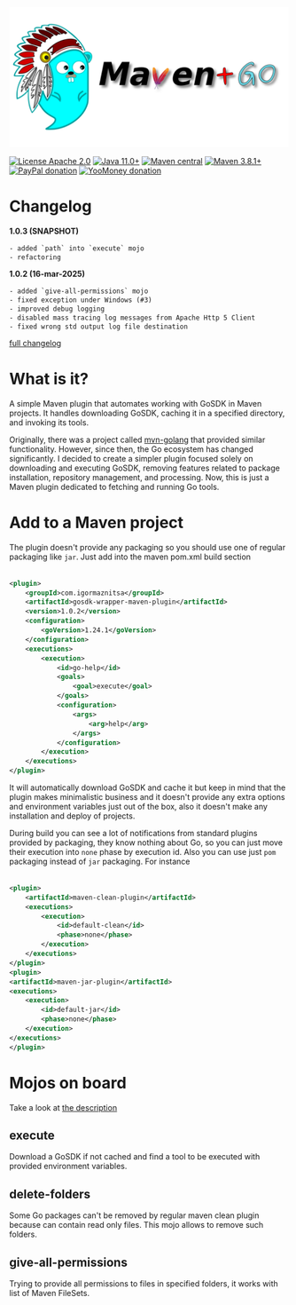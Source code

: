 ![mvn-golang](assets/git_banner.png)

[![License Apache 2.0](https://img.shields.io/badge/license-Apache%20License%202.0-green.svg)](http://www.apache.org/licenses/LICENSE-2.0)
[![Java 11.0+](https://img.shields.io/badge/java-11.0%2b-green.svg)](http://www.oracle.com/technetwork/java/javase/downloads/index.html)
[![Maven central](https://maven-badges.herokuapp.com/maven-central/com.igormaznitsa/gosdk-wrapper-maven-plugin/badge.svg)](http://search.maven.org/#artifactdetails|com.igormaznitsa|gosdk-wrapper-maven-plugin|1.0.2|jar)
[![Maven 3.8.1+](https://img.shields.io/badge/maven-3.8.1%2b-green.svg)](https://maven.apache.org/)
[![PayPal donation](https://img.shields.io/badge/donation-PayPal-cyan.svg)](https://www.paypal.com/cgi-bin/webscr?cmd=_s-xclick&hosted_button_id=AHWJHJFBAWGL2)
[![YooMoney donation](https://img.shields.io/badge/donation-Yoo.money-blue.svg)](https://yoomoney.ru/to/41001158080699)

# Changelog

__1.0.3 (SNAPSHOT)__

    - added `path` into `execute` mojo
    - refactoring

__1.0.2 (16-mar-2025)__

    - added `give-all-permissions` mojo
    - fixed exception under Windows (#3)
    - improved debug logging
    - disabled mass tracing log messages from Apache Http 5 Client
    - fixed wrong std output log file destination

[full changelog](https://github.com/raydac/gosdk-wrapper-maven-plugin/blob/master/CHANGELOG.md)

# What is it?

A simple Maven plugin that automates working with GoSDK in Maven projects. It handles downloading GoSDK, caching it in a
specified directory, and invoking its tools.

Originally, there was a project called [mvn-golang](https://github.com/raydac/mvn-golang) that provided similar
functionality. However, since then, the Go ecosystem has changed significantly. I decided to create a simpler plugin
focused solely on downloading and executing GoSDK, removing features related to package installation, repository
management, and processing. Now, this is just a Maven plugin dedicated to fetching and running Go tools.

# Add to a Maven project

The plugin doesn't provide any packaging so you should use one of regular packaging like `jar`. Just add into the maven
pom.xml build section

```xml

<plugin>
    <groupId>com.igormaznitsa</groupId>
    <artifactId>gosdk-wrapper-maven-plugin</artifactId>
    <version>1.0.2</version>
    <configuration>
        <goVersion>1.24.1</goVersion>
    </configuration>
    <executions>
        <execution>
            <id>go-help</id>
            <goals>
                <goal>execute</goal>
            </goals>
            <configuration>
                <args>
                    <arg>help</arg>
                </args>
            </configuration>
        </execution>
    </executions>
</plugin>
```

It will automatically download GoSDK and cache it but keep in mind that the plugin makes minimalistic business and it
doesn't provide any extra options and environment variables just out of the box, also it doesn't make any installation
and deploy of projects.

During build you can see a lot of notifications from standard plugins provided by packaging, they know nothing about Go,
so you can just move their execution into `none` phase by execution id. Also you can use just `pom` packaging instead of `jar` packaging.
For instance

```xml

<plugin>
    <artifactId>maven-clean-plugin</artifactId>
    <executions>
        <execution>
            <id>default-clean</id>
            <phase>none</phase>
        </execution>
    </executions>
</plugin>
<plugin>
<artifactId>maven-jar-plugin</artifactId>
<executions>
    <execution>
        <id>default-jar</id>
        <phase>none</phase>
    </execution>
</executions>
</plugin>
```

# Mojos on board

Take a look
at [the description](https://html-preview.github.io/?url=https://github.com/raydac/gosdk-wrapper-maven-plugin/blob/main/mojo-doc-site/plugin-info.html)

## execute

Download a GoSDK if not cached and find a tool to be executed with provided environment variables.

## delete-folders

Some Go packages can't be removed by regular maven clean plugin because can contain read only files. This mojo allows to
remove such folders.

## give-all-permissions

Trying to provide all permissions to files in specified folders, it works with list of Maven FileSets.
